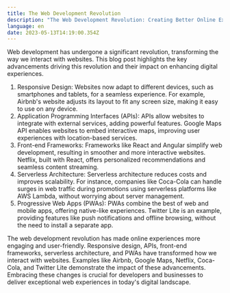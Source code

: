 ```yaml
---
title: The Web Development Revolution
description: "The Web Development Revolution: Creating Better Online Experiences"
language: en
date: 2023-05-13T14:19:00.354Z
---
```


Web development has undergone a significant revolution, transforming the way we interact with websites. This blog post highlights the key advancements driving this revolution and their impact on enhancing digital experiences.

1. Responsive Design:
   Websites now adapt to different devices, such as smartphones and tablets, for a seamless experience. For example, Airbnb's website adjusts its layout to fit any screen size, making it easy to use on any device.
2. Application Programming Interfaces (APIs):
   APIs allow websites to integrate with external services, adding powerful features. Google Maps API enables websites to embed interactive maps, improving user experiences with location-based services.
3. Front-end Frameworks:
   Frameworks like React and Angular simplify web development, resulting in smoother and more interactive websites. Netflix, built with React, offers personalized recommendations and seamless content streaming.
4. Serverless Architecture:
   Serverless architecture reduces costs and improves scalability. For instance, companies like Coca-Cola can handle surges in web traffic during promotions using serverless platforms like AWS Lambda, without worrying about server management.
5. Progressive Web Apps (PWAs):
   PWAs combine the best of web and mobile apps, offering native-like experiences. Twitter Lite is an example, providing features like push notifications and offline browsing, without the need to install a separate app.

The web development revolution has made online experiences more engaging and user-friendly. Responsive design, APIs, front-end frameworks, serverless architecture, and PWAs have transformed how we interact with websites. Examples like Airbnb, Google Maps, Netflix, Coca-Cola, and Twitter Lite demonstrate the impact of these advancements. Embracing these changes is crucial for developers and businesses to deliver exceptional web experiences in today's digital landscape.